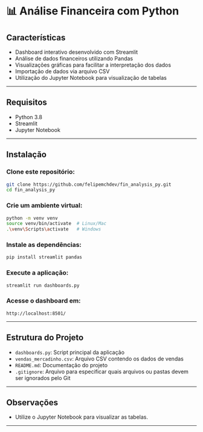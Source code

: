 # 📊 Análise Financeira com Python

## Características
- Dashboard interativo desenvolvido com Streamlit  
- Análise de dados financeiros utilizando Pandas  
- Visualizações gráficas para facilitar a interpretação dos dados  
- Importação de dados via arquivo CSV  
- Utilização do Jupyter Notebook para visualização de tabelas

---

## Requisitos
- Python 3.8
- Streamlit  
- Jupyter Notebook  
---
## Instalação

### Clone este repositório:
```bash
git clone https://github.com/felipemchdev/fin_analysis_py.git
cd fin_analysis_py
```

### Crie um ambiente virtual:
```bash
python -m venv venv
source venv/bin/activate  # Linux/Mac
.\venv\Scripts\activate   # Windows
```

### Instale as dependências:
```bash
pip install streamlit pandas
```

### Execute a aplicação:
```bash
streamlit run dashboards.py
```

### Acesse o dashboard em:
`http://localhost:8501/`

---

## Estrutura do Projeto
- `dashboards.py`: Script principal da aplicação  
- `vendas_mercadinho.csv`: Arquivo CSV contendo os dados de vendas  
- `README.md`: Documentação do projeto  
- `.gitignore`: Arquivo para especificar quais arquivos ou pastas devem ser ignorados pelo Git  

---

## Observações
- Utilize o Jupyter Notebook para visualizar as tabelas.

---
